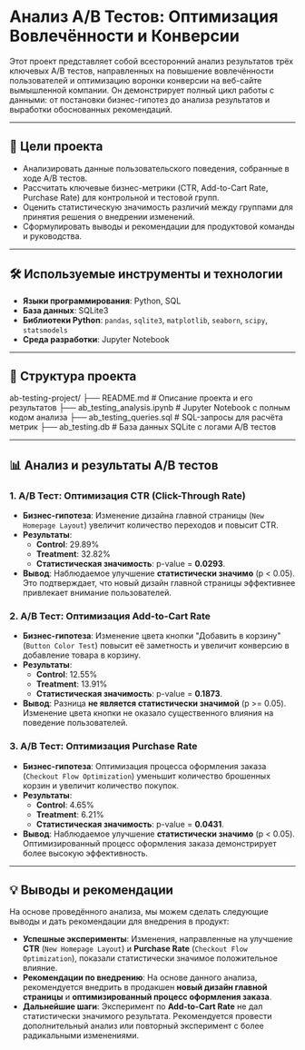 # Анализ A/B Тестов: Оптимизация Вовлечённости и Конверсии

Этот проект представляет собой всесторонний анализ результатов трёх ключевых A/B тестов, направленных на повышение вовлечённости пользователей и оптимизацию воронки конверсии на веб-сайте вымышленной компании. Он демонстрирует полный цикл работы с данными: от постановки бизнес-гипотез до анализа результатов и выработки обоснованных рекомендаций.

---

## 🎯 Цели проекта

* Анализировать данные пользовательского поведения, собранные в ходе A/B тестов.
* Рассчитать ключевые бизнес-метрики (CTR, Add-to-Cart Rate, Purchase Rate) для контрольной и тестовой групп.
* Оценить статистическую значимость различий между группами для принятия решения о внедрении изменений.
* Сформулировать выводы и рекомендации для продуктовой команды и руководства.

---

## 🛠️ Используемые инструменты и технологии

* **Языки программирования**: Python, SQL
* **База данных**: SQLite3
* **Библиотеки Python**: `pandas`, `sqlite3`, `matplotlib`, `seaborn`, `scipy`, `statsmodels`
* **Среда разработки**: Jupyter Notebook

---

## 📂 Структура проекта
ab-testing-project/
├── README.md                # Описание проекта и его результатов
├── ab_testing_analysis.ipynb  # Jupyter Notebook с полным кодом анализа
├── ab_testing_queries.sql   # SQL-запросы для расчёта метрик
├── ab_testing.db            # База данных SQLite с логами A/B тестов

---

## 📊 Анализ и результаты A/B тестов

### 1. A/B Тест: Оптимизация CTR (Click-Through Rate)

* **Бизнес-гипотеза**: Изменение дизайна главной страницы (`New Homepage Layout`) увеличит количество переходов и повысит CTR.
* **Результаты**:
    * **Control**: 29.89%
    * **Treatment**: 32.82%
    * **Статистическая значимость**: p-value = **0.0293**.
* **Вывод**: Наблюдаемое улучшение **статистически значимо** (p < 0.05). Это подтверждает, что новый дизайн главной страницы эффективнее привлекает внимание пользователей.

### 2. A/B Тест: Оптимизация Add-to-Cart Rate

* **Бизнес-гипотеза**: Изменение цвета кнопки "Добавить в корзину" (`Button Color Test`) повысит её заметность и увеличит конверсию в добавление товара в корзину.
* **Результаты**:
    * **Control**: 12.55%
    * **Treatment**: 13.91%
    * **Статистическая значимость**: p-value = **0.1873**.
* **Вывод**: Разница **не является статистически значимой** (p >= 0.05). Изменение цвета кнопки не оказало существенного влияния на поведение пользователей.

### 3. A/B Тест: Оптимизация Purchase Rate

* **Бизнес-гипотеза**: Оптимизация процесса оформления заказа (`Checkout Flow Optimization`) уменьшит количество брошенных корзин и увеличит количество покупок.
* **Результаты**:
    * **Control**: 4.65%
    * **Treatment**: 6.21%
    * **Статистическая значимость**: p-value = **0.0431**.
* **Вывод**: Наблюдаемое улучшение **статистически значимо** (p < 0.05). Оптимизированный процесс оформления заказа демонстрирует более высокую эффективность.

---

## 💡 Выводы и рекомендации

На основе проведённого анализа, мы можем сделать следующие выводы и дать рекомендации для внедрения в продукт:

* **Успешные эксперименты**: Изменения, направленные на улучшение **CTR** (`New Homepage Layout`) и **Purchase Rate** (`Checkout Flow Optimization`), показали статистически значимое положительное влияние.
* **Рекомендации по внедрению**: На основе данного анализа, рекомендуется внедрить в продакшен **новый дизайн главной страницы** и **оптимизированный процесс оформления заказа**.
* **Дальнейшие шаги**: Эксперимент по **Add-to-Cart Rate** не дал статистически значимого результата. Рекомендуется провести дополнительный анализ или повторный эксперимент с более радикальными изменениями.